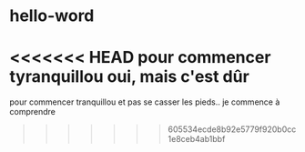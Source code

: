 # hello-word
<<<<<<< HEAD
pour commencer tyranquillou
oui, mais c'est dûr
=======
pour commencer tranquillou
et pas se casser les pieds..
je commence à comprendre
>>>>>>> 605534ecde8b92e5779f920b0cc1e8ceb4ab1bbf
